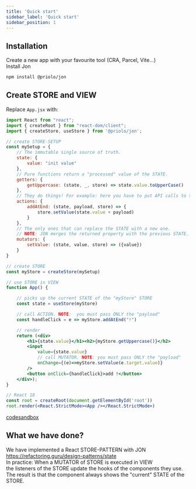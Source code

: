```yaml
---
title: 'Quick start'
sidebar_label: 'Quick start'
sidebar_position: 1
---
```


## Installation

Create a new app with your favourite tool (CRA, Parcel, Vite...)  
Install Jon

```bash title="npm"
npm install @priolo/jon
```

## Create STORE and VIEW
Replace `App.jsx` with:

```jsx title="/src/App.jsx"
import React from "react";
import { createRoot } from "react-dom/client";
import { createStore, useStore } from '@priolo/jon';

// create STORE-SETUP
const mySetup = {
	// The immutable single source of truth.
	state: {
		value: "init value"
	},
	// Pure functions return a "processed" value of the STATE.
	getters: {		
		getUppercase: (state, _, store) => state.value.toUpperCase()
	},
	// They do things! For example: here you have to put API calls to the server
	actions: {
		addAtEnd: (state, payload, store) => {
			store.setValue(state.value + payload)
		}
	},
	// The only ones that can replace the STATE with a new one.
	// NOTE: JON merges the returned property with the previous STATE.
	mutators: {
		setValue: (state, value, store) => ({value})
	}
}

// create STORE
const myStore = createStore(mySetup)

// use STORE in VIEW
function App() {

	// picks up the current STATE of the "myStore" STORE
  	const state = useStore(myStore)

	// call ACTION. NOTE:  you must pass ONLY the "payload"
	const handleClick = e => myStore.addAtEnd("!")

	// render
	return (<div>
		<h1>{state.value}</h1><h2>{myStore.getUppercase()}</h2>
		<input 
			value={state.value} 
			// call MUTATOR. NOTE: you must pass ONLY the "payload"
			onChange={(e)=>myStore.setValue(e.target.value)} 
		/>
		<button onClick={handleClick}>add !</button>
	</div>);
}

// React 18
const root = createRoot(document.getElementById('root'))
root.render(<React.StrictMode><App /></React.StrictMode>)
```

[codesandbox](https://codesandbox.io/s/example-1-5d2tt)


## What we have done?

We have implemented a React STORE-PATTERN with JON  
<https://refactoring.guru/design-patterns/state>  
In practice: When a MUTATOR of STORE is executed in VIEW  
the listeners of the STORE update the hooks of the components they use.  
The result is that the component always shows the "current" STATE of the STORE.